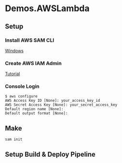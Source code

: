 # Demos.AWSLambda

## Setup

### Install AWS SAM CLI

[Windows](https://github.com/awslabs/aws-sam-cli/releases/latest/download/AWS_SAM_CLI_64_PY3.msi)

### Create AWS IAM Admin

[Tutorial](https://docs.aws.amazon.com/IAM/latest/UserGuide/getting-started_create-admin-group.html)

### Console Login

    $ aws configure
    AWS Access Key ID [None]: your_access_key_id
    AWS Secret Access Key [None]: your_secret_access_key
    Default region name [None]:
    Default output format [None]:

## Make

    sam init

## Setup Build & Deploy Pipeline

